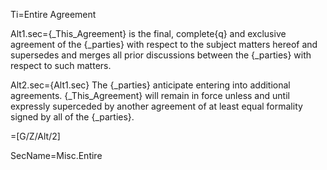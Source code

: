 Ti=Entire Agreement

Alt1.sec={_This_Agreement} is the final, complete{q} and exclusive agreement of the {_parties} with respect to the subject matters hereof and supersedes and merges all prior discussions between the {_parties} with respect to such matters.

Alt2.sec={Alt1.sec}  The {_parties} anticipate entering into additional agreements.  {_This_Agreement} will remain in force unless and until expressly superceded by another agreement of at least equal formality signed by all of the {_parties}.  

=[G/Z/Alt/2]

SecName=Misc.Entire
